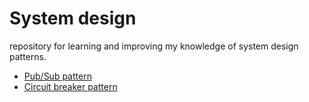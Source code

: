 System design
=============

repository for learning and improving my knowledge of system design patterns.

- [Pub/Sub pattern](/pub_sub/README.md) 
- [Circuit breaker pattern](/circuit_breakers/README.md) 


